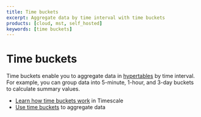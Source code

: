 ```yaml
---
title: Time buckets
excerpt: Aggregate data by time interval with time buckets
products: [cloud, mst, self_hosted]
keywords: [time buckets]
---
```


# Time buckets

Time buckets enable you to aggregate data in [hypertables][create-hypertable] by time interval. For example, you can
group data into 5-minute, 1-hour, and 3-day buckets to calculate summary values.

*   [Learn how time buckets work][about-time-buckets] in Timescale
*   [Use time buckets][use-time-buckets] to aggregate data

[about-time-buckets]: /use-timescale/:currentVersion:/time-buckets/about-time-buckets/
[use-time-buckets]: /use-timescale/:currentVersion:/time-buckets/use-time-buckets/
[create-hypertable]: /use-timescale/:currentVersion:/hypertables/create/
